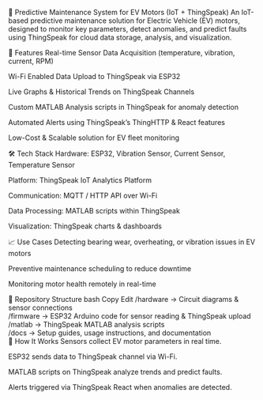 🔧 Predictive Maintenance System for EV Motors (IoT + ThingSpeak)
An IoT-based predictive maintenance solution for Electric Vehicle (EV) motors, designed to monitor key parameters, detect anomalies, and predict faults using ThingSpeak for cloud data storage, analysis, and visualization.

🚀 Features
Real-time Sensor Data Acquisition (temperature, vibration, current, RPM)

Wi-Fi Enabled Data Upload to ThingSpeak via ESP32

Live Graphs & Historical Trends on ThingSpeak Channels

Custom MATLAB Analysis scripts in ThingSpeak for anomaly detection

Automated Alerts using ThingSpeak’s ThingHTTP & React features

Low-Cost & Scalable solution for EV fleet monitoring

🛠️ Tech Stack
Hardware: ESP32, Vibration Sensor, Current Sensor, Temperature Sensor

Platform: ThingSpeak IoT Analytics Platform

Communication: MQTT / HTTP API over Wi-Fi

Data Processing: MATLAB scripts within ThingSpeak

Visualization: ThingSpeak charts & dashboards

📈 Use Cases
Detecting bearing wear, overheating, or vibration issues in EV motors

Preventive maintenance scheduling to reduce downtime

Monitoring motor health remotely in real-time

📂 Repository Structure
bash
Copy
Edit
/hardware      → Circuit diagrams & sensor connections  
/firmware      → ESP32 Arduino code for sensor reading & ThingSpeak upload  
/matlab        → ThingSpeak MATLAB analysis scripts  
/docs          → Setup guides, usage instructions, and documentation  
📜 How It Works
Sensors collect EV motor parameters in real time.

ESP32 sends data to ThingSpeak channel via Wi-Fi.

MATLAB scripts on ThingSpeak analyze trends and predict faults.

Alerts triggered via ThingSpeak React when anomalies are detected.
